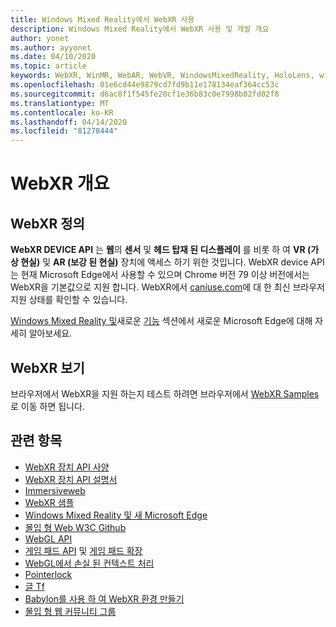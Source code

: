 ```yaml
---
title: Windows Mixed Reality에서 WebXR 사용
description: Windows Mixed Reality에서 WebXR 사용 및 개발 개요
author: yonet
ms.author: ayyonet
ms.date: 04/10/2020
ms.topic: article
keywords: WebXR, WinMR, WebAR, WebVR, WindowsMixedReality, HoloLens, windows mixed reality, 웹 vr, 웹 xr, 웹 mr, 웹 ar, 360, 360 비디오, 360 비디오, 360 photo, 360 사진, 360 콘텐츠, 몰입 형 웹, immersiveweb, IW
ms.openlocfilehash: 01e6cd44e9879cd7fd9b11e178134eaf364cc53c
ms.sourcegitcommit: d6ac8f1f545fe20cf1e36b83c0e7998b82fd02f8
ms.translationtype: MT
ms.contentlocale: ko-KR
ms.lasthandoff: 04/14/2020
ms.locfileid: "81278444"
---
```

# <a name="webxr-overview"></a>WebXR 개요

## <a name="what-is-webxr"></a>WebXR 정의

**WebXR DEVICE API** 는 **웹**의 **센서** 및 **헤드 탑재 된 디스플레이** 를 비롯 하 여 **VR (가상 현실)** 및 **AR (보강 된 현실)** 장치에 액세스 하기 위한 것입니다. WebXR device API는 현재 Microsoft Edge에서 사용할 수 있으며 Chrome 버전 79 이상 버전에서는 WebXR을 기본값으로 지원 합니다. WebXR에서 [caniuse.com](https://caniuse.com/#search=webxr)에 대 한 최신 브라우저 지원 상태를 확인할 수 있습니다.

[Windows Mixed Reality 및](https://docs.microsoft.com/windows/mixed-reality/new-microsoft-edge#introducing-the-new-microsoft-edge)새로운 [기능](https://docs.microsoft.com/windows/mixed-reality/mrtk-porting-guide) 섹션에서 새로운 Microsoft Edge에 대해 자세히 알아보세요.

## <a name="viewing-webxr"></a>WebXR 보기

브라우저에서 WebXR을 지원 하는지 테스트 하려면 브라우저에서 [WebXR Samples](https://immersive-web.github.io/webxr-samples/) 로 이동 하면 됩니다.

## <a name="see-also"></a>관련 항목

* [WebXR 장치 API 사양](https://immersive-web.github.io/webxr/)
* [WebXR 장치 API 설명서](https://developer.mozilla.org/en-US/docs/Web/API/WebXR_Device_API)
* [Immersiveweb](https://immersiveweb.dev/)
* [WebXR 샘플](https://immersive-web.github.io/webxr-samples/)
* [Windows Mixed Reality 및 새 Microsoft Edge](https://docs.microsoft.com/windows/mixed-reality/new-microsoft-edge#introducing-the-new-microsoft-edge)
* [몰입 형 Web W3C Github](https://github.com/immersive-web)
* [WebGL API](https://msdn.microsoft.com/library/bg182648(v=vs.85).aspx)
* [게임 패드 API](https://msdn.microsoft.com/library/dn743630(v=vs.85).aspx) 및 [게임 패드 확장](https://w3c.github.io/gamepad/extensions.html)
* [WebGL에서 손실 된 컨텍스트 처리](https://www.khronos.org/webgl/wiki/HandlingContextLost)
* [Pointerlock](https://www.w3.org/TR/pointerlock/)
* [글 Tf](https://www.khronos.org/gltf)
* [Babylon를 사용 하 여 WebXR 환경 만들기](https://doc.babylonjs.com/how_to/introduction_to_webxr)
* [몰입 형 웹 커뮤니티 그룹](https://www.w3.org/community/immersive-web/)
